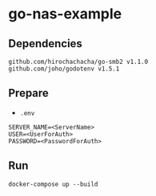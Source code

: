# go-nas-example

## Dependencies

```
github.com/hirochachacha/go-smb2 v1.1.0
github.com/joho/godotenv v1.5.1
```

## Prepare

- `.env`

```
SERVER_NAME=<ServerName>
USER=<UserForAuth>
PASSWORD=<PasswordForAuth>
```

## Run

```
docker-compose up --build
```
